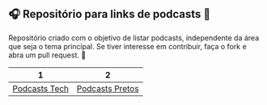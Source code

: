 ## :headphones: Repositório para links de podcasts :microphone:


Repositório criado com o objetivo de listar podcasts, independente da área que seja o tema principal.
Se tiver interesse em contribuir, faça o fork e abra um pull request. :purple_heart:

|1|2|
| ---------------- | --------------------------- |
|[Podcasts Tech](https://github.com/leitoraincomum/Podcasts/blob/main/PodcastsTech.md)|[Podcasts Pretos](https://github.com/leitoraincomum/Podcasts/blob/main/PodcastsPretos.md)|
